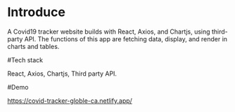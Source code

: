 # Introduce
A Covid19 tracker website builds with React, Axios, and Chartjs, using third-party API. The functions of this app are fetching data, display, and render in charts and tables.

#Tech stack

React, Axios, Chartjs, Third party API.

#Demo

https://covid-tracker-globle-ca.netlify.app/

